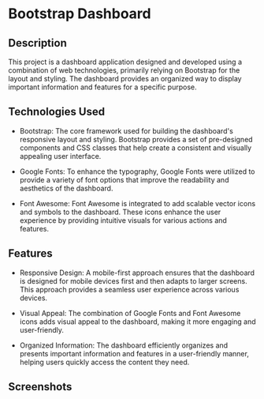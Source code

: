 # Bootstrap Dashboard

## Description

This project is a dashboard application designed and developed using a combination of web technologies, primarily relying on Bootstrap for the layout and styling. The dashboard provides an organized way to display important information and features for a specific purpose.

## Technologies Used

- Bootstrap: The core framework used for building the dashboard's responsive layout and styling. Bootstrap provides a set of pre-designed components and CSS classes that help create a consistent and visually appealing user interface.

- Google Fonts: To enhance the typography, Google Fonts were utilized to provide a variety of font options that improve the readability and aesthetics of the dashboard.

- Font Awesome: Font Awesome is integrated to add scalable vector icons and symbols to the dashboard. These icons enhance the user experience by providing intuitive visuals for various actions and features.

## Features

- Responsive Design: A mobile-first approach ensures that the dashboard is designed for mobile devices first and then adapts to larger screens. This approach provides a seamless user experience across various devices.

- Visual Appeal: The combination of Google Fonts and Font Awesome icons adds visual appeal to the dashboard, making it more engaging and user-friendly.

- Organized Information: The dashboard efficiently organizes and presents important information and features in a user-friendly manner, helping users quickly access the content they need.

## Screenshots
